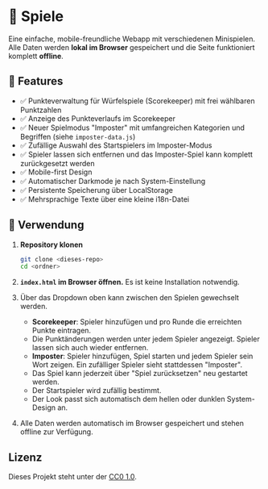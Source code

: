 # 🎲 Spiele

Eine einfache, mobile-freundliche Webapp mit verschiedenen Minispielen. Alle Daten werden **lokal im Browser** gespeichert und die Seite funktioniert komplett **offline**.

## 🔧 Features

- ✅ Punkteverwaltung für Würfelspiele (Scorekeeper) mit frei wählbaren Punktzahlen
- ✅ Anzeige des Punkteverlaufs im Scorekeeper
- ✅ Neuer Spielmodus "Imposter" mit umfangreichen Kategorien und Begriffen (siehe `imposter-data.js`)
- ✅ Zufällige Auswahl des Startspielers im Imposter-Modus
- ✅ Spieler lassen sich entfernen und das Imposter-Spiel kann komplett zurückgesetzt werden
- ✅ Mobile-first Design
- ✅ Automatischer Darkmode je nach System-Einstellung
- ✅ Persistente Speicherung über LocalStorage
- ✅ Mehrsprachige Texte über eine kleine i18n-Datei

## 🚀 Verwendung

1. **Repository klonen**

   ```bash
   git clone <dieses-repo>
   cd <ordner>
   ```

2. **`index.html` im Browser öffnen.** Es ist keine Installation notwendig.

3. Über das Dropdown oben kann zwischen den Spielen gewechselt werden.
   - **Scorekeeper**: Spieler hinzufügen und pro Runde die erreichten Punkte eintragen.
   - Die Punktänderungen werden unter jedem Spieler angezeigt. Spieler lassen sich auch wieder entfernen.
   - **Imposter**: Spieler hinzufügen, Spiel starten und jedem Spieler sein Wort zeigen. Ein zufälliger Spieler sieht stattdessen "Imposter".
   - Das Spiel kann jederzeit über "Spiel zurücksetzen" neu gestartet werden.
   - Der Startspieler wird zufällig bestimmt.
   - Der Look passt sich automatisch dem hellen oder dunklen System-Design an.

4. Alle Daten werden automatisch im Browser gespeichert und stehen offline zur Verfügung.

## Lizenz

Dieses Projekt steht unter der [CC0 1.0](LICENSE).
